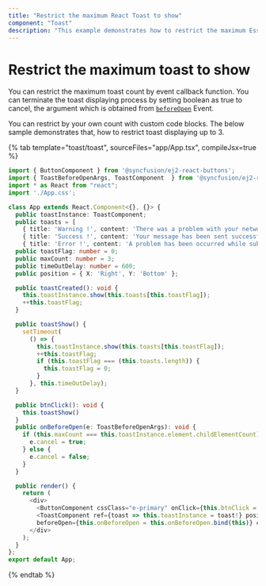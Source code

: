 ```yaml
---
title: "Restrict the maximum React Toast to show"
component: "Toast"
description: "This example demonstrates how to restrict the maximum Essential JS 2 Toast count is displayed on a screen."
---
```


# Restrict the maximum toast to show

You can restrict the maximum toast count by event callback function. You can terminate the toast displaying process by setting boolean as true to cancel, the argument which is obtained from [`beforeOpen`](../../api/toast#beforeopen) Event.

You can restrict by your own count with custom code blocks. The below sample demonstrates that, how to restrict toast displaying up to 3.

{% tab template="toast/toast", sourceFiles="app/App.tsx", compileJsx=true %}

```typescript
import { ButtonComponent } from '@syncfusion/ej2-react-buttons';
import { ToastBeforeOpenArgs, ToastComponent  } from '@syncfusion/ej2-react-notifications';
import * as React from "react";
import './App.css';

class App extends React.Component<{}, {}> {
  public toastInstance: ToastComponent;
  public toasts = [
    { title: 'Warning !', content: 'There was a problem with your network connection.' },
    { title: 'Success !', content: 'Your message has been sent successfully.' },
    { title: 'Error !', content: 'A problem has been occurred while submitting your data.' },];
  public toastFlag: number = 0;
  public maxCount: number = 3;
  public timeOutDelay: number = 600;
  public position = { X: 'Right', Y: 'Bottom' };

  public toastCreated(): void {
    this.toastInstance.show(this.toasts[this.toastFlag]);
    ++this.toastFlag;
  }

  public toastShow() {
    setTimeout(
      () => {
        this.toastInstance.show(this.toasts[this.toastFlag]);
        ++this.toastFlag;
        if (this.toastFlag === (this.toasts.length)) {
          this.toastFlag = 0;
        }
      }, this.timeOutDelay);
  }

  public btnClick(): void {
    this.toastShow()
  }
  public onBeforeOpen(e: ToastBeforeOpenArgs): void {
    if (this.maxCount === this.toastInstance.element.childElementCount) {
      e.cancel = true;
    } else {
      e.cancel = false;
    }
  }

  public render() {
    return (
      <div>
        <ButtonComponent cssClass="e-primary" onClick={this.btnClick = this.btnClick.bind(this)}> Show Toast </ButtonComponent>
        <ToastComponent ref={toast => this.toastInstance = toast!} position={this.position}
        beforeOpen={this.onBeforeOpen = this.onBeforeOpen.bind(this)} created={this.toastCreated = this.toastCreated.bind(this)} />
      </div>
    );
  }
};
export default App;
```

{% endtab %}
